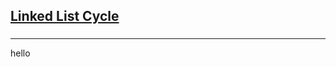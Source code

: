 <h2><a href="https://leetcode.com/problems/linked-list-cycle/submissions/857920101/?envType=study-plan&id=data-structure-i">Linked List Cycle</a></h2><h3></h3><hr>hello